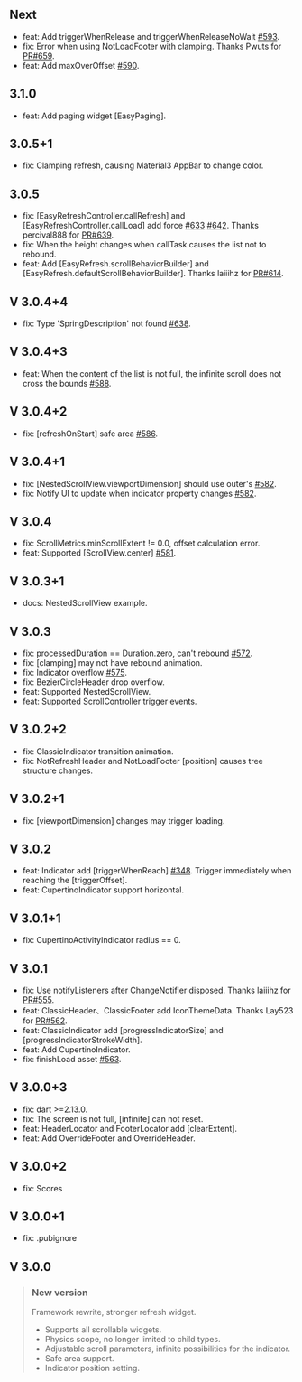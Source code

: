 ## Next
- feat: Add triggerWhenRelease and triggerWhenReleaseNoWait [#593](https://github.com/xuelongqy/flutter_easy_refresh/issues/593).
- fix: Error when using NotLoadFooter with clamping. Thanks Pwuts for [PR#659](https://github.com/xuelongqy/flutter_easy_refresh/issues/659).
- feat: Add maxOverOffset [#590](https://github.com/xuelongqy/flutter_easy_refresh/issues/590).

## 3.1.0
- feat: Add paging widget [EasyPaging].

## 3.0.5+1
- fix: Clamping refresh, causing Material3 AppBar to change color.

## 3.0.5
- fix: [EasyRefreshController.callRefresh] and [EasyRefreshController.callLoad] add force [#633](https://github.com/xuelongqy/flutter_easy_refresh/issues/633) [#642](https://github.com/xuelongqy/flutter_easy_refresh/issues/642). Thanks percival888 for [PR#639](https://github.com/xuelongqy/flutter_easy_refresh/issues/639).   
- fix: When the height changes when callTask causes the list not to rebound.   
- feat: Add [EasyRefresh.scrollBehaviorBuilder] and [EasyRefresh.defaultScrollBehaviorBuilder]. Thanks laiiihz for [PR#614](https://github.com/xuelongqy/flutter_easy_refresh/issues/614).   

## V 3.0.4+4
- fix: Type 'SpringDescription' not found [#638](https://github.com/xuelongqy/flutter_easy_refresh/issues/638).

## V 3.0.4+3
- feat: When the content of the list is not full, the infinite scroll does not cross the bounds [#588](https://github.com/xuelongqy/flutter_easy_refresh/issues/588).  

## V 3.0.4+2
- fix: [refreshOnStart] safe area [#586](https://github.com/xuelongqy/flutter_easy_refresh/issues/586).  

## V 3.0.4+1
- fix: [NestedScrollView.viewportDimension] should use outer's [#582](https://github.com/xuelongqy/flutter_easy_refresh/issues/582).  
- fix: Notify UI to update when indicator property changes [#582](https://github.com/xuelongqy/flutter_easy_refresh/issues/582).  

## V 3.0.4
- fix: ScrollMetrics.minScrollExtent != 0.0, offset calculation error.  
- feat: Supported [ScrollView.center] [#581](https://github.com/xuelongqy/flutter_easy_refresh/issues/581).  

## V 3.0.3+1
- docs: NestedScrollView example.   

## V 3.0.3
- fix: processedDuration == Duration.zero, can't rebound [#572](https://github.com/xuelongqy/flutter_easy_refresh/issues/572).   
- fix: [clamping] may not have rebound animation.   
- fix: Indicator overflow [#575](https://github.com/xuelongqy/flutter_easy_refresh/issues/575).  
- fix: BezierCircleHeader drop overflow.   
- feat: Supported NestedScrollView.  
- feat: Supported ScrollController trigger events.  

## V 3.0.2+2
- fix: ClassicIndicator transition animation.  
- fix: NotRefreshHeader and NotLoadFooter [position] causes tree structure changes.  

## V 3.0.2+1
- fix: [viewportDimension] changes may trigger loading.  

## V 3.0.2
- feat: Indicator add [triggerWhenReach] [#348](https://github.com/xuelongqy/flutter_easy_refresh/issues/348). Trigger immediately when reaching the [triggerOffset].  
- feat: CupertinoIndicator support horizontal.  

## V 3.0.1+1
- fix: CupertinoActivityIndicator radius == 0.  

## V 3.0.1
- fix: Use notifyListeners after ChangeNotifier disposed. Thanks laiiihz for [PR#555](https://github.com/xuelongqy/flutter_easy_refresh/issues/555).  
- feat: ClassicHeader、ClassicFooter add IconThemeData. Thanks Lay523 for [PR#562](https://github.com/xuelongqy/flutter_easy_refresh/issues/562).  
- feat: ClassicIndicator add [progressIndicatorSize] and [progressIndicatorStrokeWidth].  
- feat: Add CupertinoIndicator.  
- fix: finishLoad asset [#563](https://github.com/xuelongqy/flutter_easy_refresh/issues/563).

## V 3.0.0+3
- fix: dart >=2.13.0.  
- fix: The screen is not full, [infinite] can not reset.  
- feat: HeaderLocator and FooterLocator add [clearExtent].  
- feat: Add OverrideFooter and OverrideHeader.  

## V 3.0.0+2
- fix: Scores

## V 3.0.0+1
- fix: .pubignore

## V 3.0.0
> ### New version
> Framework rewrite, stronger refresh widget.  
> - Supports all scrollable widgets.  
> - Physics scope, no longer limited to child types.  
> - Adjustable scroll parameters, infinite possibilities for the indicator.  
> - Safe area support.  
> - Indicator position setting.  
